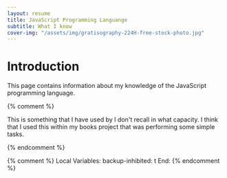 ```yaml
---
layout: resume
title: JavaScript Programming Languange
subtitle: What I know
cover-img: "/assets/img/gratisography-224H-free-stock-photo.jpg"
---
```


# Introduction

This page contains information about my knowledge of the JavaScript programming language.

{% comment %}

This is something that I have used by I don't recall in what capacity.  I think that I used
this within my books project that was performing some simple tasks.

{% endcomment %}

{% comment %}
Local Variables:
backup-inhibited: t
End:
{% endcomment %}

